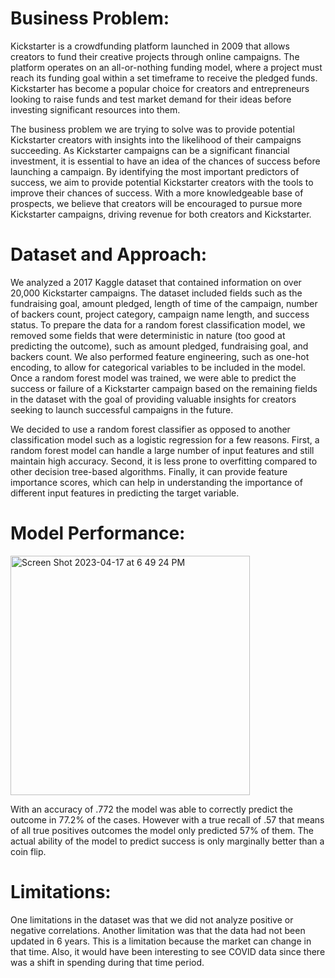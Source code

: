 # Business Problem:

Kickstarter is a crowdfunding platform launched in 2009 that allows creators to fund their creative projects through online campaigns. The platform operates on an all-or-nothing funding model, where a project must reach its funding goal within a set timeframe to receive the pledged funds. Kickstarter has become a popular choice for creators and entrepreneurs looking to raise funds and test market demand for their ideas before investing significant resources into them.

The business problem we are trying to solve was to provide potential Kickstarter creators with insights into the likelihood of their campaigns succeeding. As Kickstarter campaigns can be a significant financial investment, it is essential to have an idea of the chances of success before launching a campaign. By identifying the most important predictors of success, we aim to provide potential Kickstarter creators with the tools to improve their chances of success. With a more knowledgeable base of prospects, we believe that creators will be encouraged to pursue more Kickstarter campaigns, driving revenue for both creators and Kickstarter. 

# Dataset and Approach:

We analyzed a 2017 Kaggle dataset that contained information on over 20,000 Kickstarter campaigns. The dataset included fields such as the fundraising goal, amount pledged, length of time of the campaign, number of backers count, project category,  campaign name length, and success status.  To prepare the data for a random forest classification model, we removed some fields that were deterministic in nature (too good at predicting the outcome), such as amount pledged, fundraising goal, and backers count. We also performed feature engineering, such as one-hot encoding, to allow for categorical variables to be included in the model.  Once a random forest model was trained, we were able to predict the success or failure of a Kickstarter campaign based on the remaining fields in the dataset with the goal of providing valuable insights for creators seeking to launch successful campaigns in the future.

We decided to use a random forest classifier as opposed to another classification model such as a logistic regression for a few reasons. First, a random forest model can handle a large number of input features and still maintain high accuracy. Second, it is less prone to overfitting compared to other decision tree-based algorithms. Finally, it can provide feature importance scores, which can help in understanding the importance of different input features in predicting the target variable.

# Model Performance:

<img width="383" alt="Screen Shot 2023-04-17 at 6 49 24 PM" src="https://user-images.githubusercontent.com/116044037/232634547-e177506a-25e4-4e77-af42-1c717f76a71d.png">

With an accuracy of .772 the model was able to correctly predict the outcome in 77.2% of the cases. However with a true recall of .57 that means of all true positives outcomes the model only predicted 57% of them. The actual ability of the model to predict success is only marginally better than a coin flip.

# Limitations:

One limitations in the dataset was that we did not analyze positive or negative correlations. Another limitation was that the data had not been updated in 6 years.  This is a limitation because the market can change in that time.  Also, it would have been interesting to see COVID data since there was a shift in spending during that time period. 

